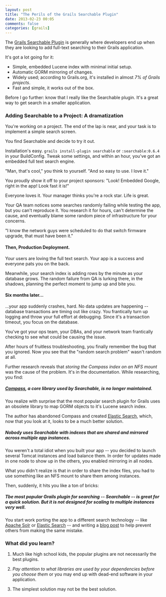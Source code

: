 ```yaml
---
layout: post
title: "The Perils of the Grails Searchable Plugin"
date: 2013-02-23 00:05
comments: false
categories: [grails]
---
```


The [Grails Searchable Plugin](http://grails.org/plugin/searchable) is generally where developers end up when they are looking to add full-text searching to their Grails application.

It's got a lot going for it:

* Simple, embedded Lucene index with minimal initial setup.
* Automatic GORM mirroring of changes.
* Widely used; according to Grails.org, it's installed in almost _7% of Grails projects_.
* Fast and simple, it works out of the box.

Before I go further: know that I really like the Searchable plugin.  It's a great way to get search in a smaller application.
<!--more-->

### Adding Searchable to a Project: A dramatization
You're working on a project.  The end of the lap is near, and your task is to implement a simple search screen.  

You find Searchable and decide to try it out.

Installation's easy. `grails install-plugin searchable` or `:searchable:0.6.4` in your BuildConfig.  Tweak some settings, and within an hour, you've got an embedded full text search engine.  

"Man, that's cool," you think to yourself.  "And so easy to use. I love it."

You proudly show it off to your project sponsors: "Look! Embedded Google, right in the app!  Look fast it is!"

Everyone loves it. Your manager thinks you're a rock star.  Life is great.

Your QA team notices some searches randomly failing while testing the app, but you can't reproduce it.  You research it for hours, can't determine the cause, and eventually blame some random piece of infrastructure for your concerns.

"I know the network guys were scheduled to do that switch firmware upgrade, that must have been it."

#### Then, Production Deployment.

Your users are loving the full text search. Your app is a success and everyone pats you on the back.

Meanwhile, your search index is adding rows by the minute as your database grows.  The random failure from QA is lurking there, in the shadows, planning the perfect moment to jump up and bite you.

#### Six months later... 

...your app suddenly crashes, hard.  No data updates are happening -- database transactions are timing out like crazy.  You frantically turn up logging and throw your full effort at debugging.  Since it's a transaction timeout, you focus on the database.

You've got your ops team, your DBAs, and your network team frantically checking to see what could be causing the issue.

After hours of fruitless troubleshooting, you finally remember the bug that you ignored.  Now you see that the "random search problem" wasn't random at all.

Further research reveals that _storing the Compass index on an NFS mount_ was the cause of the problem. It's in the documentation.  While researching, you find:

##### _[Compass](http://www.compass-project.org), a core library used by Searchable, is no longer maintained._

You realize with surprise that the most popular search plugin for Grails uses an obsolete library to map GORM objects to it's Lucene search index.

The author has abandoned Compass and created [Elastic Search](http://www.elasticsearch.org), which, now that you look at it, looks to be a much better solution.
  
##### _Nobody uses Searchable with indexes that are shared and mirrored across multiple app instances._

You weren't a total idiot when you built your app -- you decided to launch several Tomcat instances and load balance them.  In order for updates made in one node to show up in the others, you enabled mirroring in all nodes.

What you didn't realize is that in order to share the index files, you had to use something like an NFS mount to share them among instances.

Then, suddenly, it hits you like a ton of bricks:

##### _Tbe most popular Grails plugin for searching -- Searchable -- is great for a quick solution.  But it is not designed for scaling to multiple instances very well._

You start work porting the app to a different search technology -- like [Apache Solr](http://lucene.apache.org/solr/) or [Elastic Search](http://www.elasticsearch.org) -- and writing a [blog post](http://asinesio.github.com/blog/2013/02/23/the-perils-of-the-grails-searchable-plugin/) to help prevent others from making the same mistake.

### What did you learn?

 1. Much like high school kids, the popular plugins are not necessarily the best plugins. 

 2. _Pay attention to what libraries are used by your dependencies before you choose them_ or you may end up with dead-end software in your application.
 
 3. The simplest solution may not be the best solution.
 

 
